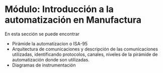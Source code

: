 # Módulo: Introducción a la automatización en Manufactura

En esta sección se puede encontrar
<ul>
  <li> Pirámide la automatizacion o ISA-95 </li>
  <li> Arquitectura de comunicaciones y descripción de las comunicaciones utilizadas,
identificando protocolos, canales, niveles de la pirámide de automatización donde son utilizadas.</li>
  <li>Diagramas de instrumentación</li>
</ul>
